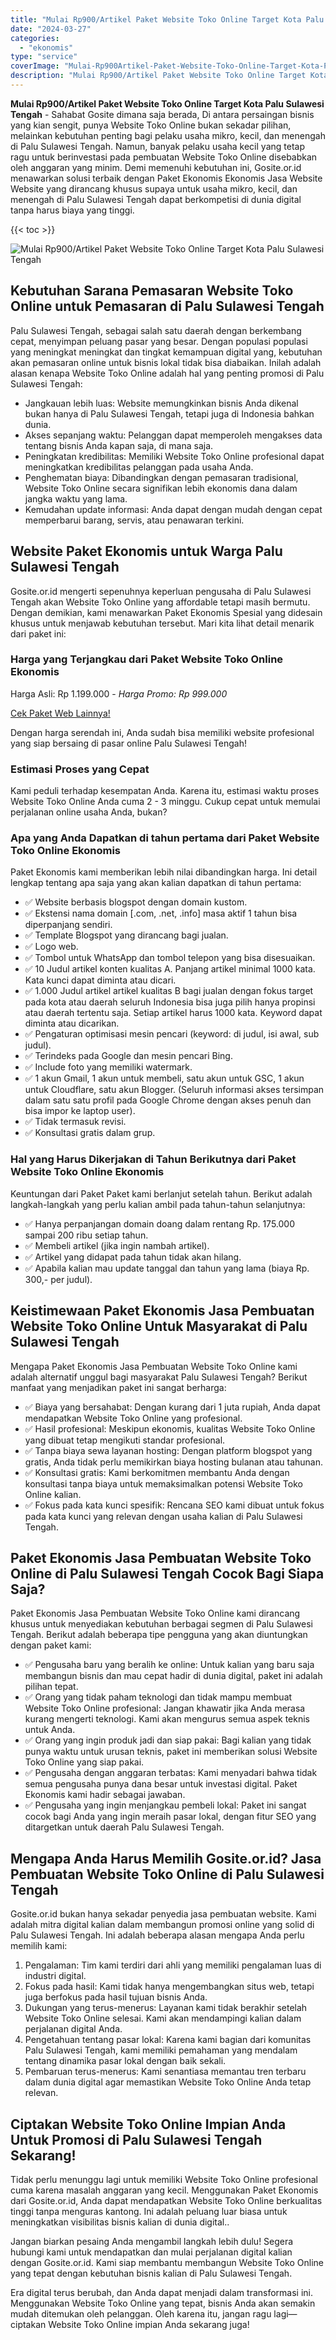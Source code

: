 ```yaml
---
title: "Mulai Rp900/Artikel Paket Website Toko Online Target Kota Palu Sulawesi Tengah"
date: "2024-03-27"
categories: 
  - "ekonomis"
type: "service"
coverImage: "Mulai-Rp900Artikel-Paket-Website-Toko-Online-Target-Kota-Palu-Sulawesi-Tengah.png"
description: "Mulai Rp900/Artikel Paket Website Toko Online Target Kota Palu Sulawesi Tengah. Era digital terus berubah, dan Anda dapat menjadi dalam transformasi ini. Men..."
---
```


**Mulai Rp900/Artikel Paket Website Toko Online Target Kota Palu Sulawesi Tengah** - Sahabat Gosite dimana saja berada, Di antara persaingan bisnis yang kian sengit, punya Website Toko Online bukan sekadar pilihan, melainkan kebutuhan penting bagi pelaku usaha mikro, kecil, dan menengah di Palu Sulawesi Tengah. Namun, banyak pelaku usaha kecil yang tetap ragu untuk berinvestasi pada pembuatan Website Toko Online disebabkan oleh anggaran yang minim. Demi memenuhi kebutuhan ini, Gosite.or.id menawarkan solusi terbaik dengan Paket Ekonomis Ekonomis Jasa Website Website yang dirancang khusus supaya untuk usaha mikro, kecil, dan menengah di Palu Sulawesi Tengah dapat berkompetisi di dunia digital tanpa harus biaya yang tinggi.

{{< toc >}}

![Mulai Rp900/Artikel Paket Website Toko Online Target Kota Palu Sulawesi Tengah](/images/ekonomis/Mulai-Rp900Artikel-Paket-Website-Toko-Online-Target-Kota-Palu-Sulawesi-Tengah.png)

## Kebutuhan Sarana Pemasaran Website Toko Online untuk Pemasaran di Palu Sulawesi Tengah

Palu Sulawesi Tengah, sebagai salah satu daerah dengan berkembang cepat, menyimpan peluang pasar yang besar. Dengan populasi populasi yang meningkat meningkat dan tingkat kemampuan digital yang, kebutuhan akan pemasaran online untuk bisnis lokal tidak bisa diabaikan. Inilah adalah alasan kenapa Website Toko Online adalah hal yang penting promosi di Palu Sulawesi Tengah:

- Jangkauan lebih luas: Website memungkinkan bisnis Anda dikenal bukan hanya di Palu Sulawesi Tengah, tetapi juga di Indonesia bahkan dunia.
- Akses sepanjang waktu: Pelanggan dapat memperoleh mengakses data tentang bisnis Anda kapan saja, di mana saja.
- Peningkatan kredibilitas: Memiliki Website Toko Online profesional dapat meningkatkan kredibilitas pelanggan pada usaha Anda.
- Penghematan biaya: Dibandingkan dengan pemasaran tradisional, Website Toko Online secara signifikan lebih ekonomis dana dalam jangka waktu yang lama.
- Kemudahan update informasi: Anda dapat dengan mudah dengan cepat memperbarui barang, servis, atau penawaran terkini.

## Website Paket Ekonomis untuk Warga Palu Sulawesi Tengah

Gosite.or.id mengerti sepenuhnya keperluan pengusaha di Palu Sulawesi Tengah akan Website Toko Online yang affordable tetapi masih bermutu. Dengan demikian, kami menawarkan Paket Ekonomis Spesial yang didesain khusus untuk menjawab kebutuhan tersebut. Mari kita lihat detail menarik dari paket ini:

### Harga yang Terjangkau dari Paket Website Toko Online Ekonomis

<a class="cta-button">Harga Asli: Rp 1.199.000 - <em>Harga Promo: Rp 999.000</em></a>

<a href="/jasa-web/" class="cta-button">Cek Paket Web Lainnya!</a>

Dengan harga serendah ini, Anda sudah bisa memiliki website profesional yang siap bersaing di pasar online Palu Sulawesi Tengah!

### Estimasi Proses yang Cepat

Kami peduli terhadap kesempatan Anda. Karena itu, estimasi waktu proses Website Toko Online Anda cuma 2 - 3 minggu. Cukup cepat untuk memulai perjalanan online usaha Anda, bukan?

### Apa yang Anda Dapatkan di tahun pertama dari Paket Website Toko Online Ekonomis

Paket Ekonomis kami memberikan lebih nilai dibandingkan harga. Ini detail lengkap tentang apa saja yang akan kalian dapatkan di tahun pertama:

- ✅ Website berbasis blogspot dengan domain kustom.
- ✅ Ekstensi nama domain \[.com, .net, .info\] masa aktif 1 tahun bisa diperpanjang sendiri.
- ✅ Template Blogspot yang dirancang bagi jualan.
- ✅ Logo web.
- ✅ Tombol untuk WhatsApp dan tombol telepon yang bisa disesuaikan.
- ✅ 10 Judul artikel konten kualitas A. Panjang artikel minimal 1000 kata. Kata kunci dapat diminta atau dicari.
- ✅ 1.000 Judul artikel artikel kualitas B bagi jualan dengan fokus target pada kota atau daerah seluruh Indonesia bisa juga pilih hanya propinsi atau daerah tertentu saja. Setiap artikel harus 1000 kata. Keyword dapat diminta atau dicarikan.
- ✅ Pengaturan optimisasi mesin pencari (keyword: di judul, isi awal, sub judul).
- ✅ Terindeks pada Google dan mesin pencari Bing.
- ✅ Include foto yang memiliki watermark.
- ✅ 1 akun Gmail, 1 akun untuk membeli, satu akun untuk GSC, 1 akun untuk Cloudflare, satu akun Blogger. (Seluruh informasi akses tersimpan dalam satu satu profil pada Google Chrome dengan akses penuh dan bisa impor ke laptop user).
- ✅ Tidak termasuk revisi.
- ✅ Konsultasi gratis dalam grup.

### Hal yang Harus Dikerjakan di Tahun Berikutnya dari Paket Website Toko Online Ekonomis

Keuntungan dari Paket Paket kami berlanjut setelah tahun. Berikut adalah langkah-langkah yang perlu kalian ambil pada tahun-tahun selanjutnya:

- ✅ Hanya perpanjangan domain doang dalam rentang Rp. 175.000 sampai 200 ribu setiap tahun.
- ✅ Membeli artikel (jika ingin nambah artikel).
- ✅ Artikel yang didapat pada tahun tidak akan hilang.
- ✅ Apabila kalian mau update tanggal dan tahun yang lama (biaya Rp. 300,- per judul).

## Keistimewaan Paket Ekonomis Jasa Pembuatan Website Toko Online Untuk Masyarakat di Palu Sulawesi Tengah

Mengapa Paket Ekonomis Jasa Pembuatan Website Toko Online kami adalah alternatif unggul bagi masyarakat Palu Sulawesi Tengah? Berikut manfaat yang menjadikan paket ini sangat berharga:

- ✅ Biaya yang bersahabat: Dengan kurang dari 1 juta rupiah, Anda dapat mendapatkan Website Toko Online yang profesional.
- ✅ Hasil profesional: Meskipun ekonomis, kualitas Website Toko Online yang dibuat tetap mengikuti standar profesional.
- ✅ Tanpa biaya sewa layanan hosting: Dengan platform blogspot yang gratis, Anda tidak perlu memikirkan biaya hosting bulanan atau tahunan.
- ✅ Konsultasi gratis: Kami berkomitmen membantu Anda dengan konsultasi tanpa biaya untuk memaksimalkan potensi Website Toko Online kalian.
- ✅ Fokus pada kata kunci spesifik: Rencana SEO kami dibuat untuk fokus pada kata kunci yang relevan dengan usaha kalian di Palu Sulawesi Tengah.

## Paket Ekonomis Jasa Pembuatan Website Toko Online di Palu Sulawesi Tengah Cocok Bagi Siapa Saja?

Paket Ekonomis Jasa Pembuatan Website Toko Online kami dirancang khusus untuk menyediakan kebutuhan berbagai segmen di Palu Sulawesi Tengah. Berikut adalah beberapa tipe pengguna yang akan diuntungkan dengan paket kami:

- ✅ Pengusaha baru yang beralih ke online: Untuk kalian yang baru saja membangun bisnis dan mau cepat hadir di dunia digital, paket ini adalah pilihan tepat.
- ✅ Orang yang tidak paham teknologi dan tidak mampu membuat Website Toko Online profesional: Jangan khawatir jika Anda merasa kurang mengerti teknologi. Kami akan mengurus semua aspek teknis untuk Anda.
- ✅ Orang yang ingin produk jadi dan siap pakai: Bagi kalian yang tidak punya waktu untuk urusan teknis, paket ini memberikan solusi Website Toko Online yang siap pakai.
- ✅ Pengusaha dengan anggaran terbatas: Kami menyadari bahwa tidak semua pengusaha punya dana besar untuk investasi digital. Paket Ekonomis kami hadir sebagai jawaban.
- ✅ Pengusaha yang ingin menjangkau pembeli lokal: Paket ini sangat cocok bagi Anda yang ingin meraih pasar lokal, dengan fitur SEO yang ditargetkan untuk daerah Palu Sulawesi Tengah.

## Mengapa Anda Harus Memilih Gosite.or.id? Jasa Pembuatan Website Toko Online di Palu Sulawesi Tengah

Gosite.or.id bukan hanya sekadar penyedia jasa pembuatan website. Kami adalah mitra digital kalian dalam membangun promosi online yang solid di Palu Sulawesi Tengah. Ini adalah beberapa alasan mengapa Anda perlu memilih kami:

1. Pengalaman: Tim kami terdiri dari ahli yang memiliki pengalaman luas di industri digital.
2. Fokus pada hasil: Kami tidak hanya mengembangkan situs web, tetapi juga berfokus pada hasil tujuan bisnis Anda.
3. Dukungan yang terus-menerus: Layanan kami tidak berakhir setelah Website Toko Online selesai. Kami akan mendampingi kalian dalam perjalanan digital Anda.
4. Pengetahuan tentang pasar lokal: Karena kami bagian dari komunitas Palu Sulawesi Tengah, kami memiliki pemahaman yang mendalam tentang dinamika pasar lokal dengan baik sekali.
5. Pembaruan terus-menerus: Kami senantiasa memantau tren terbaru dalam dunia digital agar memastikan Website Toko Online Anda tetap relevan.

## Ciptakan Website Toko Online Impian Anda Untuk Promosi di Palu Sulawesi Tengah Sekarang!

Tidak perlu menunggu lagi untuk memiliki Website Toko Online profesional cuma karena masalah anggaran yang kecil. Menggunakan Paket Ekonomis dari Gosite.or.id, Anda dapat mendapatkan Website Toko Online berkualitas tinggi tanpa menguras kantong. Ini adalah peluang luar biasa untuk meningkatkan visibilitas bisnis kalian di dunia digital..

Jangan biarkan pesaing Anda mengambil langkah lebih dulu! Segera hubungi kami untuk mendapatkan dan mulai perjalanan digital kalian dengan Gosite.or.id. Kami siap membantu membangun Website Toko Online yang tepat dengan kebutuhan bisnis kalian di Palu Sulawesi Tengah.

Era digital terus berubah, dan Anda dapat menjadi dalam transformasi ini. Menggunakan Website Toko Online yang tepat, bisnis Anda akan semakin mudah ditemukan oleh pelanggan. Oleh karena itu, jangan ragu lagi—ciptakan Website Toko Online impian Anda sekarang juga!